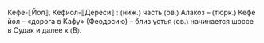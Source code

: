 ---
---

Кефе-⟦Йол⟧, Кефиол-⟦Дереси⟧
: ⦅ниж.⦆ часть ⦅ов.⦆ Алакоз – ⦅тюрк.⦆ Кефе йол – «дорога в Кафу» (Феодосию) – близ устья ⦅ов.⦆ начинается шоссе в Судак и далее к ⦅В⦆.
